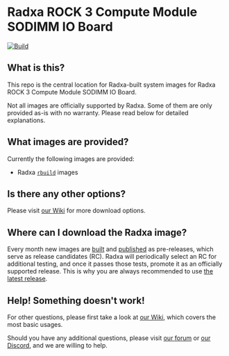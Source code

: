 # Radxa ROCK 3 Compute Module SODIMM IO Board
[![Build](https://github.com/radxa-build/radxa-cm3-sodimm-io/actions/workflows/build.yml/badge.svg)](https://github.com/radxa-build/radxa-cm3-sodimm-io/actions/workflows/build.yml)

## What is this?

This repo is the central location for Radxa-built system images for Radxa ROCK 3 Compute Module SODIMM IO Board.

Not all images are officially supported by Radxa. Some of them are only provided as-is with no warranty. Please read below for detailed explanations.

## What images are provided?

Currently the following images are provided:
* Radxa [`rbuild`](https://github.com/radxa-repo/rbuild) images

## Is there any other options?

Please visit [our Wiki](https://wiki.radxa.com/Rock3/downloads) for more download options.

## Where can I download the Radxa image?

Every month new images are [built](https://github.com/radxa-build/radxa-cm3-sodimm-io/actions/workflows/build.yml) and [published](https://github.com/radxa-build/radxa-cm3-sodimm-io/releases) as pre-releases, which serve as release candidates (RC). Radxa will periodically select an RC for additional testing, and once it passes those tests, promote it as an officially supported release. This is why you are always recommended to use [the latest release](https://github.com/radxa-build/radxa-cm3-sodimm-io/releases/latest).

## Help! Something doesn't work!

For other questions, please first take a look at [our Wiki](https://wiki.radxa.com/Rock3/CM/CM3S), which covers the most basic usages.

Should you have any additional questions, please visit [our forum](https://forum.radxa.com/) or [our Discord](https://rock.sh/go), and we are willing to help.
